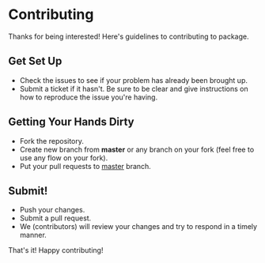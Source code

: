 # Contributing

Thanks for being interested! Here's guidelines to contributing to package.

## Get Set Up
- Check the issues to see if your problem has already been brought up.
- Submit a ticket if it hasn't. Be sure to be clear and give instructions on how to reproduce the issue you're having.

## Getting Your Hands Dirty
- Fork the repository.
- Create new branch from **master** or any branch on your fork (feel free to use any flow on your fork).
- Put your pull requests to [master](https://github.com/num8er/TranzWarePaymentGatewayApi/tree/master) branch.

## Submit!
- Push your changes.
- Submit a pull request.
- We (contributors) will review your changes and try to respond in a timely manner.

That's it!
Happy contributing!

